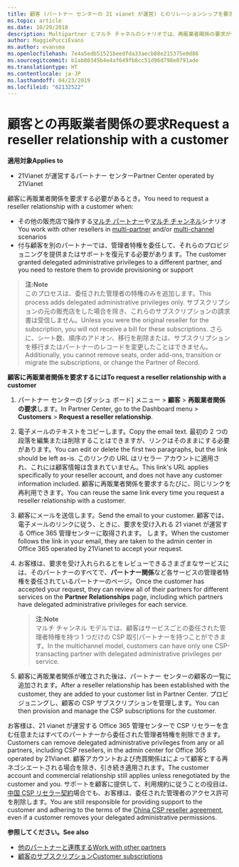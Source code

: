 ```yaml
---
title: 顧客 (パートナー センターの 21 vianet が運営) とのリレーションシップを要求します。
ms.topic: article
ms.date: 10/29/2018
description: Multipartner とマルチ チャネルのシナリオでは、再販業者関係の要求が使用されます。 また、顧客が委任された管理者特権を削除していて、プロビジョニングまたはサポートを提供するためにそれらを復元する必要がある場合にも便利です。
author: MaggiePucciEvans
ms.author: evansma
ms.openlocfilehash: 7e4a5edb51521beedfda33aecb88e215375e0d86
ms.sourcegitcommit: b1ab80345b4e4af649fb8cc51d96d798e0791ade
ms.translationtype: HT
ms.contentlocale: ja-JP
ms.lasthandoff: 04/23/2019
ms.locfileid: "62132522"
---
```

# <a name="request-a-reseller-relationship-with-a-customer"></a><span data-ttu-id="0f802-104">顧客との再販業者関係の要求</span><span class="sxs-lookup"><span data-stu-id="0f802-104">Request a reseller relationship with a customer</span></span>

<span data-ttu-id="0f802-105">**適用対象**</span><span class="sxs-lookup"><span data-stu-id="0f802-105">**Applies to**</span></span>

-   <span data-ttu-id="0f802-106">21Vianet が運営するパートナー センター</span><span class="sxs-lookup"><span data-stu-id="0f802-106">Partner Center operated by 21Vianet</span></span>

<span data-ttu-id="0f802-107">顧客に再販業者関係を要求する必要があるとき。</span><span class="sxs-lookup"><span data-stu-id="0f802-107">You need to request a reseller relationship with a customer when:</span></span>

-   <span data-ttu-id="0f802-108">その他の販売店で操作する[マルチ パートナー](multipartner.md)や[マルチ チャンネル](multichannel.md)シナリオ</span><span class="sxs-lookup"><span data-stu-id="0f802-108">You work with other resellers in [multi-partner](multipartner.md) and/or [multi-channel](multichannel.md) scenarios</span></span>
-   <span data-ttu-id="0f802-109">付与顧客を別のパートナーでは、管理者特権を委任して、それらのプロビジョニングを提供またはサポートを復元する必要があります。</span><span class="sxs-lookup"><span data-stu-id="0f802-109">The customer granted delegated administrative privileges to a different partner, and you need to restore them to provide provisioning or support</span></span>

><span data-ttu-id="0f802-110">**注:**</span><span class="sxs-lookup"><span data-stu-id="0f802-110">**Note**</span></span><br> <span data-ttu-id="0f802-111">このプロセスは、委任された管理者の特権のみを追加します。</span><span class="sxs-lookup"><span data-stu-id="0f802-111">This process adds delegated administrative privileges only.</span></span> <span data-ttu-id="0f802-112">サブスクリプションの元の販売店をした場合を除き、これらのサブスクリプションの請求書は受信しません。</span><span class="sxs-lookup"><span data-stu-id="0f802-112">Unless you were the original reseller for the subscription, you will not receive a bill for these subscriptions.</span></span> <span data-ttu-id="0f802-113">さらに、シート数、順序のアドオン、移行を削除または、サブスクリプションを移行またはパートナーのレコードを変更したことはできません。</span><span class="sxs-lookup"><span data-stu-id="0f802-113">Additionally, you cannot remove seats, order add-ons, transition or migrate the subscriptions, or change the Partner of Record.</span></span>

<a href="" id="requestarelationship"></a>
<span data-ttu-id="0f802-114">**顧客に再販業者関係を要求するには**</span><span class="sxs-lookup"><span data-stu-id="0f802-114">**To request a reseller relationship with a customer**</span></span>

1.  <span data-ttu-id="0f802-115">パートナー センターの [ダッシュ ボード] メニュー &gt; **顧客** &gt; **再販業者関係の要求**します。</span><span class="sxs-lookup"><span data-stu-id="0f802-115">In Partner Center, go to the Dashboard menu &gt; **Customers** &gt; **Request a reseller relationship**.</span></span>
2.  <span data-ttu-id="0f802-116">電子メールのテキストをコピーします。</span><span class="sxs-lookup"><span data-stu-id="0f802-116">Copy the email text.</span></span> <span data-ttu-id="0f802-117">最初の 2 つの段落を編集または削除することはできますが、リンクはそのままにする必要があります。</span><span class="sxs-lookup"><span data-stu-id="0f802-117">You can edit or delete the first two paragraphs, but the link should be left as-is.</span></span> <span data-ttu-id="0f802-118">このリンクの URL はリセラー アカウントに適用され、これには顧客情報は含まれていません。</span><span class="sxs-lookup"><span data-stu-id="0f802-118">This link's URL applies specifically to your reseller account, and does not have any customer information included.</span></span> <span data-ttu-id="0f802-119">顧客に再販業者関係を要求するたびに、同じリンクを再利用できます。</span><span class="sxs-lookup"><span data-stu-id="0f802-119">You can reuse the same link every time you request a reseller relationship with a customer.</span></span>
3.  <span data-ttu-id="0f802-120">顧客にメールを送信します。</span><span class="sxs-lookup"><span data-stu-id="0f802-120">Send the email to your customer.</span></span> <span data-ttu-id="0f802-121">顧客では、電子メールのリンクに従う、ときに、要求を受け入れる 21 vianet が運営する Office 365 管理センターに取得されます。 します。</span><span class="sxs-lookup"><span data-stu-id="0f802-121">When the customer follows the link in your email, they are taken to the admin center in Office 365 operated by 21Vianet to accept your request.</span></span>
4.  <span data-ttu-id="0f802-122">お客様は、要求を受け入れられるとをレビューできるさまざまなサービスには、そのパートナーのすべてで、**パートナー関係**など各サービスの管理者特権を委任されているパートナーのページ。</span><span class="sxs-lookup"><span data-stu-id="0f802-122">Once the customer has accepted your request, they can review all of their partners for different services on the **Partner Relationships** page, including which partners have delegated administrative privileges for each service.</span></span>

    ><span data-ttu-id="0f802-123">**注:**</span><span class="sxs-lookup"><span data-stu-id="0f802-123">**Note**</span></span><br> <span data-ttu-id="0f802-124">マルチ チャンネル モデルでは、顧客はサービスごとの委任された管理者特権を持つ 1 つだけの CSP 取引パートナーを持つことができます。</span><span class="sxs-lookup"><span data-stu-id="0f802-124">In the multichannel model, customers can have only one CSP-transacting partner with delegated administrative privileges per service.</span></span> 
    
5.  <span data-ttu-id="0f802-125">顧客に再販業者関係が確立された後は、パートナー センターの顧客の一覧に追加されます。</span><span class="sxs-lookup"><span data-stu-id="0f802-125">After a reseller relationship has been established with the customer, they are added to your customer list in Partner Center.</span></span> <span data-ttu-id="0f802-126">プロビジョニングし、顧客の CSP サブスクリプションを管理します。</span><span class="sxs-lookup"><span data-stu-id="0f802-126">You can then provision and manage the CSP subscriptions for the customer.</span></span>

<span data-ttu-id="0f802-127">お客様は、21 vianet が運営する Office 365 管理センターで CSP リセラーを含む任意またはすべてのパートナーから委任された管理者特権を削除できます。</span><span class="sxs-lookup"><span data-stu-id="0f802-127">Customers can remove delegated administrative privileges from any or all partners, including CSP resellers, in the admin center for Office 365 operated by 21Vianet.</span></span> <span data-ttu-id="0f802-128">顧客アカウントおよび売買関係はによって顧客とする再ネゴシエートされる場合を除き、引き続き適用されます。</span><span class="sxs-lookup"><span data-stu-id="0f802-128">The customer account and commercial relationship still applies unless renegotiated by the customer and you.</span></span> <span data-ttu-id="0f802-129">サポートを顧客に提供して、利用規約に従うことの役目は、[中国 CSP リセラー契約](https://www.21vbluecloud.com/office365/ResellerAgr/)場合でも、お客様は、委任された管理者のアクセス許可を削除します。</span><span class="sxs-lookup"><span data-stu-id="0f802-129">You are still responsible for providing support to the customer and adhering to the terms of the [China CSP reseller agreement](https://www.21vbluecloud.com/office365/ResellerAgr/), even if a customer removes your delegated administrative permissions.</span></span> 

<span data-ttu-id="0f802-130">**参照してください。**</span><span class="sxs-lookup"><span data-stu-id="0f802-130">**See also**</span></span>

-   [<span data-ttu-id="0f802-131">他のパートナーと連携する</span><span class="sxs-lookup"><span data-stu-id="0f802-131">Work with other partners</span></span>](work-with-other-partners.md)
-   [<span data-ttu-id="0f802-132">顧客のサブスクリプション</span><span class="sxs-lookup"><span data-stu-id="0f802-132">Customer subscriptions</span></span>](customer-subscriptions.md)

 

 




